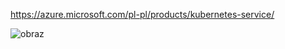 https://azure.microsoft.com/pl-pl/products/kubernetes-service/

![obraz](https://github.com/JeanneBM/jb_Clouds/assets/55690923/7563383c-b577-4f03-aa83-1a57ae184387)

